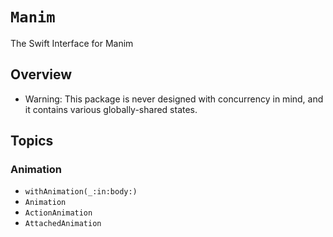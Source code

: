 # ``Manim``

The Swift Interface for Manim

## Overview

- Warning: This package is never designed with concurrency in mind, and it contains various globally-shared states.

## Topics

### Animation

- ``withAnimation(_:in:body:)``
- ``Animation``
- ``ActionAnimation``
- ``AttachedAnimation``
